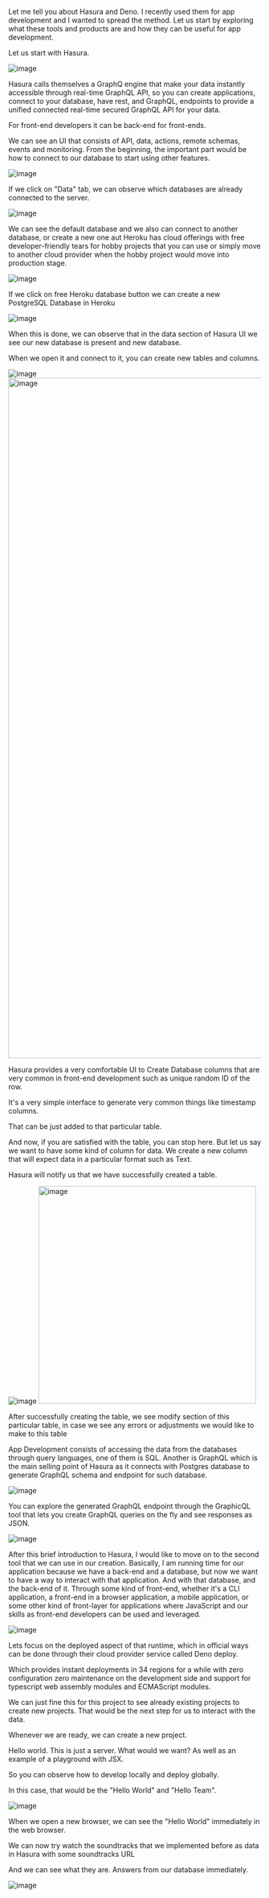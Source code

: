 Let me tell you about Hasura and Deno. I recently used them for app development and I wanted to spread the method. Let us start by exploring what these tools and products are and how they can be useful for app development.

Let us start with Hasura. 

![image](https://user-images.githubusercontent.com/11357486/186637730-5c80a8eb-cdbd-4d62-8f34-462d70d50372.png)

Hasura calls themselves a GraphQ engine that make your data instantly accessible through real-time GraphQL API, so you can create applications, connect to your database, have rest, and GraphQL, endpoints to provide a unified connected real-time secured GraphQL API for your data. 

For front-end developers it can be back-end for front-ends.

We can see an UI that consists of API, data, actions, remote schemas, events and monitoring. From the beginning, the important part would be how to connect to our database to start using other features.

![image](https://user-images.githubusercontent.com/11357486/186637816-936a07cf-82f9-4f95-9736-2b40ffc6cd73.png)


If we click on "Data" tab, we can observe which databases are already connected to the server.

![image](https://user-images.githubusercontent.com/11357486/186637849-d55e8d35-9d45-462b-8251-7889fe50823f.png)


We can see the default database and we also can connect to another database, or create a new one aut
Heroku has cloud offerings with free developer-friendly tears for hobby projects that you can use or  simply move to another cloud provider when the hobby project would move into production stage.

![image](https://user-images.githubusercontent.com/11357486/186637921-512b91c1-b168-4848-b5b3-8ca4ef0780d8.png)



If we click on free Heroku database button we can create a new PostgreSQL Database in Heroku


![image](https://user-images.githubusercontent.com/11357486/186637975-437978a4-0e44-42a0-bd30-516399138b7d.png)

When this is done, we can observe that in the data section of Hasura UI we see our new database is present and new database.

When we open it and connect to it, you can create new tables and columns.


![image](https://user-images.githubusercontent.com/11357486/186638023-2ec6f071-549b-425d-b196-3ee3c6527826.png)
<img width="1353" alt="image" src="https://user-images.githubusercontent.com/11357486/186638144-36babab9-218f-4af3-adcd-c8c769bacfeb.png">



Hasura provides a very comfortable UI to Create Database columns that are very common in front-end development such as unique random ID of the row.


It's a very simple interface to generate very common things like timestamp columns.

That can be just added to that particular table.

And now, if you are satisfied with the table, you can stop here. But let us say we want to have some kind of column for data. We create a new column that will expect data in a particular format such as Text.

Hasura will notify us that we have successfully created a table.

![image](https://user-images.githubusercontent.com/11357486/186638262-a30f9f4c-bf33-4a50-8690-06493b12df62.png)
<img width="433" alt="image" src="https://user-images.githubusercontent.com/11357486/186638387-10fd6a5e-d756-4086-8008-cbd667692275.png">

After successfully creating the table, we see modify section of this particular table, in case we see any errors or adjustments we  would like to make to this table

App Development consists of accessing the data from the databases through query languages, one of them is SQL. Another is GraphQL which is the main selling point of Hasura as it connects with Postgres database to generate GraphQL schema and endpoint for such database.



![image](https://user-images.githubusercontent.com/11357486/186638512-132efa19-473a-4d4d-945f-9f271f029270.png)

You can explore the generated GraphQL endpoint through the GraphicQL tool that lets you create GraphQL queries on the fly and see responses as JSON.


![image](https://user-images.githubusercontent.com/11357486/186638620-413e2467-0c15-4538-addb-59263562c757.png)


After this brief introduction to Hasura, I would like to move on to the second tool that we can use in our creation. Basically, I am running time for our application because we have a back-end and a database, but now we want to have a way to interact with that application. And with that database, and the back-end of it. Through some kind of front-end, whether it's a CLI application, a front-end in a browser application, a mobile application, or some other kind of front-layer for applications where JavaScript and our skills as front-end developers can be used and leveraged.



![image](https://user-images.githubusercontent.com/11357486/186638744-4d3b2db7-c56a-47d5-8878-fe3a6bc30eec.png)


Lets focus on the deployed aspect of that runtime, which in official ways can be done through their cloud provider service called Deno deploy.



Which provides instant deployments in 34 regions for a while with zero configuration zero maintenance on the development side and support for typescript web assembly modules and ECMAScript modules.

We can just fine this for this project to see already existing projects to create new projects. That would be the next step for us to interact with the data.

Whenever we are ready, we can create a new project.







Hello world. This is just a server. What would we want? As well as an example of a playground with JSX.



So you can observe how to develop locally and deploy globally.





In this case, that would be the "Hello World" and "Hello Team".

![image](https://user-images.githubusercontent.com/11357486/186638837-63063785-3a87-404e-8f04-e8019de8047c.png)



When we open a new browser, we can see the "Hello World" immediately in the web browser.


We can now try watch the soundtracks that we implemented before as data in Hasura with some soundtracks URL

And we can see what they are. Answers from our database immediately.

![image](https://user-images.githubusercontent.com/11357486/186638953-26deda59-98c7-4a1f-8dfe-693be92157cc.png)


